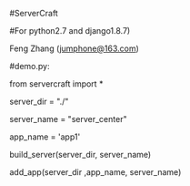#ServerCraft

#For python2.7 and django1.8.7)
             
Feng Zhang (jumphone@163.com)
             
#demo.py:
             
from servercraft import *
             
server_dir = "./"
             
server_name = "server_center"
             
app_name = 'app1'
            
build_server(server_dir, server_name)
             
add_app(server_dir ,app_name, server_name)

